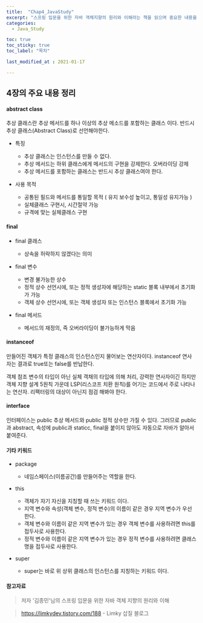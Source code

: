 ```yaml
---
title:  "Chap4_JavaStudy"
excerpt: "스프링 입문을 위한 자바 객체지향의 원리와 이해라는 책을 읽으며 중요한 내용을 단원별로 정리한 글입니다."
categories:
  - Java_Study

toc: true
toc_sticky: true
toc_label: "목차"

last_modified_at : 2021-01-17

---
```


## 4장의 주요 내용 정리

#### abstract class
추상 클래스란 추상 메서드를 하나 이상의 추상 메소드를 포함하는 클래스 이다. 반드시 추상 클래스(Abstract Class)로 선언해야한다.

* 특징
    - 추상 클래스는 인스턴스를 만들 수 없다.
    - 추상 메서드는 하위 클래스에게 메서드의 구현을 강제한다. 오버라이딩 강제
    - 추상 메서드를 포함하는 클래스는 반드시 추상 클래스여야 한다.
    
* 사용 목적
    - 공통된 필드와 메서드를 통일할 목적 ( 유지 보수성 높이고, 통일성 유지가능 )
    - 실체클래스 구현시, 시간절약 가능
    - 규격에 맞는 실체클래스 구현

#### final
* final 클래스
    - 상속을 허락하지 않겠다는 의미

* final 변수
    - 변경 불가능한 상수
    - 정적 상수 선언시에, 또는 정적 생성자에 해당하는 static 블록 내부에서 초기화가 가능
    - 객체 상수 선언시에, 또는 객체 생성자 또는 인스턴스 블록에서 초기화 가능

* final 메서드
    - 메서드의 재정의, 즉 오버라이딩이 불가능하게 막음

#### instanceof
만들어진 객체가 특정 클래스의 인스턴스인지 물어보는 연산자이다. instanceof 연사자는 결과로 true또는 false를 반납한다.

객체 참조 변수의 타입이 아닌 실체 객채의 타입에 의해 처리, 강력한 연사자이긴 하지만 객체 지향 설계 5원칙 가운데 LSP(리스코프 치환 원칙)를 어기는 코드에서 주로 나타나는 연산자. 리팩터링의 대상이 아닌지 점검 해봐야 한다.

#### interface
인터페이스는 public 추상 메서드와 public 정적 상수만 가질 수 있다. 그러므로 public과 abstract, 속성에 public과 staticc, final을 붙이지 않아도 자동으로 자바가 알아서 붙여준다.

#### 기타 키워드
* package
    - 네임스페이스(이름공간)를 만들어주는 역할을 한다.

* this 
    - 객체가 자기 자신을 지칭할 때 쓰는 키워드 이다.
    - 지역 변수와 속성(객체 변수, 정적 변수)의 이름이 같은 경우 지역 변수가 우선한다.
    - 객체 변수와 이름이 같은 지역 변수가 있는 경우 객체 변수를 사용하려면 this를 접두사로 사용한다.
    - 정적 변수와 이름이 같은 지역 변수가 있는 경우 정적 변수를 사용하려면 클래스명을 접두사로 사용한다.
    
* super 
    - super는 바로 위 상위 클래스의 인스턴스를 지칭하는 키워드 이다.


#### 참고자료
> 저자 '김종민'님의 스프링 입문을 위한 자바 객체 지향의 원리와 이해

> https://limkydev.tistory.com/188 - Limky 삽질 블로그